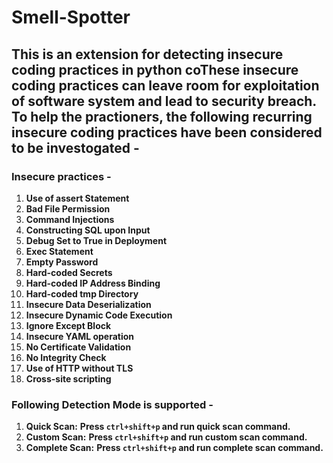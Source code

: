 # Smell-Spotter

## This is an extension for detecting insecure coding practices in python coThese insecure coding practices can leave room for exploitation of software system and lead to security breach. To help the practioners, the following recurring insecure coding practices have been considered to be investogated - 

### Insecure practices -

1. **Use of assert Statement**
2. **Bad File Permission**
3. **Command Injections**
4. **Constructing SQL upon Input**
5. **Debug Set to True in Deployment**
6. **Exec Statement**
7. **Empty Password**
8. **Hard-coded Secrets**
9. **Hard-coded IP Address Binding**
10. **Hard-coded tmp Directory**
11. **Insecure Data Deserialization**
12. **Insecure Dynamic Code Execution**
13. **Ignore Except Block**
14. **Insecure YAML operation**
15. **No Certificate Validation**
16. **No Integrity Check**
17. **Use of HTTP without TLS**
18. **Cross-site scripting**

### Following Detection Mode is supported - 
1. **Quick Scan:** **Press `ctrl+shift+p` and run **quick scan** command.**
2. **Custom Scan:** **Press `ctrl+shift+p` and run **custom scan** command.**
3. **Complete Scan:** **Press `ctrl+shift+p` and run **complete scan** command.**
